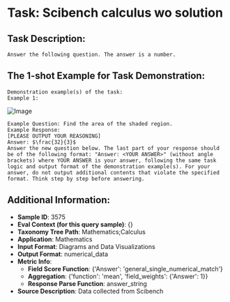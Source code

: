 # Task: Scibench calculus wo solution

## Task Description:

```
Answer the following question. The answer is a number.
```

## The 1-shot Example for Task Demonstration:

```
Demonstration example(s) of the task:
Example 1:
```

![Image](1.png)

```
Example Question: Find the area of the shaded region.
Example Response:
[PLEASE OUTPUT YOUR REASONING]
Answer: $\frac{32}{3}$
Answer the new question below. The last part of your response should be of the following format: "Answer: <YOUR ANSWER>" (without angle brackets) where YOUR ANSWER is your answer, following the same task logic and output format of the demonstration example(s). For your answer, do not output additional contents that violate the specified format. Think step by step before answering.
```

## Additional Information:

- **Sample ID**: 3575
- **Eval Context (for this query sample)**: {}
- **Taxonomy Tree Path**: Mathematics;Calculus
- **Application**: Mathematics
- **Input Format**: Diagrams and Data Visualizations
- **Output Format**: numerical_data
- **Metric Info**:
  - **Field Score Function**: {'Answer': 'general_single_numerical_match'}
  - **Aggregation**: {'function': 'mean', 'field_weights': {'Answer': 1}}
  - **Response Parse Function**: answer_string
- **Source Description**: Data collected from Scibench
